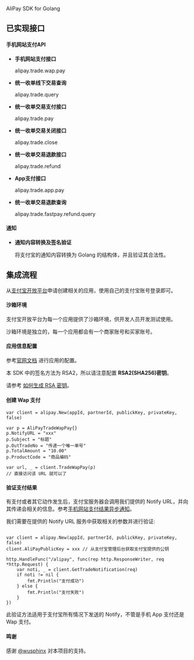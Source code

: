 AliPay SDK for Golang

## 已实现接口

#### 手机网站支付API

* **手机网站支付接口**
	
	alipay.trade.wap.pay

* **统一收单线下交易查询**
	
	alipay.trade.query
	
* **统一收单交易支付接口**
	
	alipay.trade.pay
	
* **统一收单交易关闭接口**

	alipay.trade.close

* **统一收单交易退款接口**

	alipay.trade.refund
	
* **App支付接口**

	alipay.trade.app.pay

* **统一收单交易退款查询**

	alipay.trade.fastpay.refund.query
	
#### 通知
	
* **通知内容转换及签名验证**
	
	将支付宝的通知内容转换为 Golang 的结构体，并且验证其合法性。
	
## 集成流程

从[支付宝开放平台](https://open.alipay.com/)申请创建相关的应用，使用自己的支付宝账号登录即可。

#### 沙箱环境

支付宝开放平台为每一个应用提供了沙箱环境，供开发人员开发测试使用。

沙箱环境是独立的，每一个应用都会有一个商家账号和买家账号。

#### 应用信息配置

参考[官网文档](https://doc.open.alipay.com/docs/doc.htm?spm=a219a.7629140.0.0.5pgfxp&treeId=200&articleId=105894&docType=1) 进行应用的配置。

本 SDK 中的签名方法为 RSA2，所以请注意配置 **RSA2(SHA256)密钥**。

请参考 [如何生成 RSA 密钥](https://doc.open.alipay.com/docs/doc.htm?treeId=291&articleId=105971&docType=1)。

#### 创建 Wap 支付

``` Golang
var client = alipay.New(appId, partnerId, publickKey, privateKey, false)

var p = AliPayTradeWapPay{}
p.NotifyURL = "xxx"
p.Subject = "标题"
p.OutTradeNo = "传递一个唯一单号"
p.TotalAmount = "10.00"
p.ProductCode = "商品编码"

var url, _ = client.TradeWapPay(p)
// 直接访问该 URL 就可以了
```

#### 验证支付结果

有支付或者其它动作发生后，支付宝服务器会调用我们提供的 Notify URL，并向其传递会相关的信息。参考[手机网站支付结果异步通知](https://doc.open.alipay.com/docs/doc.htm?spm=a219a.7629140.0.0.XM5C4a&treeId=203&articleId=105286&docType=1)。

我们需要在提供的 Notify URL 服务中获取相关的参数并进行验证:

```Golang

var client = alipay.New(appId, partnerId, publickKey, privateKey, false)
client.AliPayPublicKey = xxx // 从支付宝管理后台获取支付宝提供的公钥
 
http.HandleFunc("/alipay", func(rep http.ResponseWriter, req *http.Request) {
	var noti, _ = client.GetTradeNotification(req)
	if noti != nil {
		fmt.Println("支付成功")
	} else {
		fmt.Println("支付失败")
	}
})
```

此验证方法适用于支付宝所有情况下发送的 Notify，不管是手机 App 支付还是 Wap 支付。

#### 鸣谢
感谢 [@wusphinx](https://github.com/wusphinx) 对本项目的支持。
